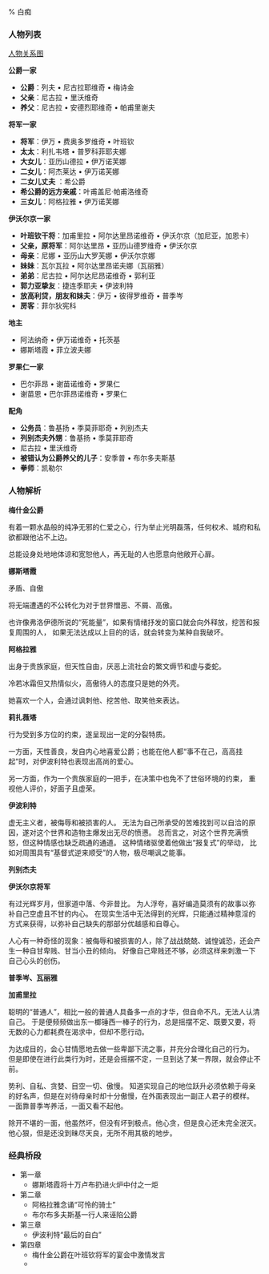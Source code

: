 % 白痴

### 人物列表

[人物关系图](/WikiImage/the_idiot_characters.jpg)

__公爵一家__

- __公爵__：列夫 • 尼古拉耶维奇 • 梅诗金
- __父亲__：尼古拉 • 里沃维奇
- __养父__：尼古拉 • 安德烈耶维奇 • 帕甫里谢夫

__将军一家__

- __将军__：伊万 • 费奥多罗维奇 • 叶班钦
- __太太__：利扎韦塔 • 普罗科菲耶夫娜
- __大女儿__：亚历山德拉 • 伊万诺芙娜
- __二女儿__：阿杰莱达 • 伊万诺芙娜
- __二女儿丈夫__ ：希公爵
- __希公爵的远方亲戚__：叶甫盖尼·帕甫洛维奇
- __三女儿__：阿格拉雅 • 伊万诺芙娜

__伊沃尔京一家__

- __叶班钦干将__：加甫里拉 • 阿尔达里昂诺维奇 • 伊沃尔京（加尼亚，加恩卡）
- __父亲，原将军__：阿尔达里昂 • 亚历山德罗维奇 • 伊沃尔京
- __母亲__：尼娜 • 亚历山大罗芙娜 • 伊沃尔京娜
- __妹妹__：瓦尔瓦拉 • 阿尔达里昂诺夫娜（瓦丽雅）
- __弟弟__：尼古拉 • 阿尔达尼昂诺维奇 • 郭利亚
- __郭力亚挚友__：捷连季耶夫 • 伊波利特
- __放高利贷，朋友和妹夫__：伊万 • 彼得罗维奇 • 普季岑
- __房客__：菲尔狄宪科 

__地主__

- 阿法纳奇 • 伊万诺维奇 • 托茨基
- 娜斯塔霞 • 菲立波夫娜

__罗果仁一家__

- 巴尔菲昂 • 谢苗诺维奇 • 罗果仁
- 谢苗恩 • 巴尔菲昂诺维奇 • 罗果仁

__配角__

- __公务员__：鲁基扬 • 季莫菲耶奇 • 列别杰夫
- __列别杰夫外甥__：鲁基扬 • 季莫菲耶奇
- 尼古拉 • 里沃维奇
- __被错认为公爵养父的儿子__：安季普 • 布尔多夫斯基
- __拳师__：凯勒尔

### 人物解析

__梅什金公爵__

有着一颗水晶般的纯净无邪的仁爱之心，行为举止光明磊落，任何权术、城府和私欲都跟他沾不上边。

总能设身处地地体谅和宽恕他人，再无耻的人也愿意向他敞开心扉。

__娜斯塔霞__

矛盾、自傲

将无端遭遇的不公转化为对于世界憎恶、不屑、高傲。

也许像弗洛伊德所说的“死能量”，如果有情绪抒发的窗口就会向外释放，挖苦和报复周围的人，
如果无法达成以上目的的话，就会转变为某种自我破坏。

__阿格拉雅__

出身于贵族家庭，但天性自由，厌恶上流社会的繁文缛节和虚与委蛇。

冷若冰霜但又热情似火，高傲待人的态度只是她的外壳。

她喜欢一个人，会通过讽刺他、挖苦他、取笑他来表达。

__莉扎薇塔__

行为受到多方位的约束，遂呈现出一定的分裂特质。

一方面，天性善良，发自内心地喜爱公爵；也能在他人都“事不在己，高高挂起”时，对伊波利特也表现出高尚的爱心。

另一方面，作为一个贵族家庭的一把手，在决策中也免不了世俗环境的约束，
重视他人评价，好面子且虚荣。

__伊波利特__

虚无主义者，被侮辱和被损害的人。
无法为自己所承受的苦难找到可以自洽的原因，遂对这个世界和造物主爆发出无尽的愤懑。
总而言之，对这个世界充满愤怒，但这种情感也缺乏疏通的通道。
这种情绪驱使着他做出“报复式”的举动，
比如对周围具有“基督式逆来顺受”的人物，极尽嘲讽之能事。

__列别杰夫__

__伊沃尔京将军__

有过光辉岁月，但家道中落、今非昔比。
为人浮夸，喜好编造莫须有的故事以弥补自己空虚且不甘的内心。
在现实生活中无法得到的光辉，只能通过精神意淫的方式来获得，以弥补自己缺失的那部分优越感和自尊心。

人心有一种奇怪的现象：被侮辱和被损害的人，除了战战兢兢、诚惶诚恐，还会产生一种自甘卑贱、甘当小丑的倾向。
好像自己卑贱还不够，必须这样来刺激一下自己心头的创伤。

__普季岑、瓦丽雅__

__加甫里拉__

聪明的“普通人”，相比一般的普通人具备多一点的才华，但自命不凡，无法人认清自己。
于是便频频做出东一榔锤西一棒子的行为，总是摇摆不定、既要又要，将无数的心力都耗费在渴求中，但却不愿行动。

为达成目的，会心甘情愿地去做一些卑鄙下流之事，并充分合理化自己的行为。
但是即使在进行此类行为时，还是会摇摆不定，一旦到达了某一界限，就会停止不前。

势利、自私、贪婪、目空一切、傲慢。
知道实现自己的地位跃升必须依赖于母亲的好名声，但是在对待母亲时却十分傲慢，在外面表现出一副正人君子的模样。
一面靠普季岑养活，一面又看不起他。

除开不堪的一面，他虽然坏，但没有坏到极点。他心贪，但是良心还未完全泯灭。
他心狠，但是还没到昧尽天良，无所不用其极的地步。

### 经典桥段

- 第一章
    - 娜斯塔霞将十万卢布扔进火炉中付之一炬
- 第二章
    - 阿格拉雅念诵“可怜的骑士”
    - 布尔布多夫斯基一行人来诬陷公爵
- 第三章
    - 伊波利特“最后的自白”
- 第四章
    - 梅什金公爵在叶班钦将军的宴会中激情发言
    - 
